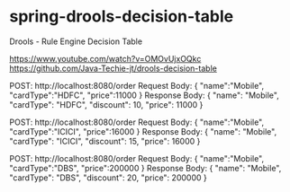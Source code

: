 # spring-drools-decision-table
Drools - Rule Engine Decision Table

https://www.youtube.com/watch?v=OMOvUjxOQkc
https://github.com/Java-Techie-jt/drools-decision-table

POST:
http://localhost:8080/order
Request Body:
{
	"name":"Mobile",
	"cardType":"HDFC",
	"price":11000
}
Response Body:
{
    "name": "Mobile",
    "cardType": "HDFC",
    "discount": 10,
    "price": 11000
}

POST:
http://localhost:8080/order
Request Body:
{
	"name":"Mobile",
	"cardType":"ICICI",
	"price":16000
}
Response Body:
{
    "name": "Mobile",
    "cardType": "ICICI",
    "discount": 15,
    "price": 16000
}

POST:
http://localhost:8080/order
Request Body:
{
	"name":"Mobile",
	"cardType":"DBS",
	"price":200000
}
Response Body:
{
    "name": "Mobile",
    "cardType": "DBS",
    "discount": 20,
    "price": 200000
}